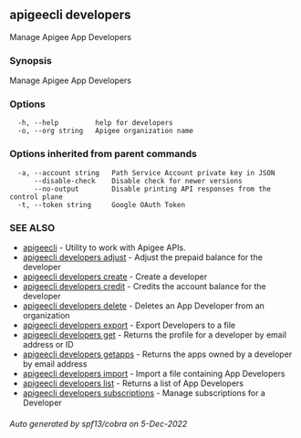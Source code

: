 ## apigeecli developers

Manage Apigee App Developers

### Synopsis

Manage Apigee App Developers

### Options

```
  -h, --help         help for developers
  -o, --org string   Apigee organization name
```

### Options inherited from parent commands

```
  -a, --account string   Path Service Account private key in JSON
      --disable-check    Disable check for newer versions
      --no-output        Disable printing API responses from the control plane
  -t, --token string     Google OAuth Token
```

### SEE ALSO

* [apigeecli](apigeecli.md)	 - Utility to work with Apigee APIs.
* [apigeecli developers adjust](apigeecli_developers_adjust.md)	 - Adjust the prepaid balance for the developer
* [apigeecli developers create](apigeecli_developers_create.md)	 - Create a developer
* [apigeecli developers credit](apigeecli_developers_credit.md)	 - Credits the account balance for the developer
* [apigeecli developers delete](apigeecli_developers_delete.md)	 - Deletes an App Developer from an organization
* [apigeecli developers export](apigeecli_developers_export.md)	 - Export Developers to a file
* [apigeecli developers get](apigeecli_developers_get.md)	 - Returns the profile for a developer by email address or ID
* [apigeecli developers getapps](apigeecli_developers_getapps.md)	 - Returns the apps owned by a developer by email address
* [apigeecli developers import](apigeecli_developers_import.md)	 - Import a file containing App Developers
* [apigeecli developers list](apigeecli_developers_list.md)	 - Returns a list of App Developers
* [apigeecli developers subscriptions](apigeecli_developers_subscriptions.md)	 - Manage subscriptions for a Developer

###### Auto generated by spf13/cobra on 5-Dec-2022
